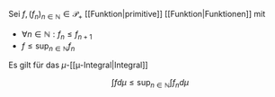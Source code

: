 Sei $f, (f_n)_{n \in \mathbb{N}} \in \mathcal{P}_+$ [[Funktion|primitive]] [[Funktion|Funktionen]] mit
- $\forall n \in \mathbb{N} : f_n \le f_{n+1}$
- $f \le \sup_{n \in \mathbb{N}} f_n$

Es gilt für das $\mu$-[[μ-Integral|Integral]]

$$
	\int f d\mu \le \sup_{n \in \mathbb{N}} \int f_n d\mu
$$